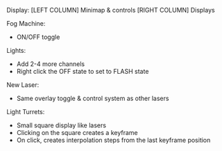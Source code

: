 Display:
[LEFT COLUMN] Minimap & controls
[RIGHT COLUMN] Displays

Fog Machine:
- ON/OFF toggle

Lights:
- Add 2-4 more channels
- Right click the OFF state to set to FLASH state


New Laser:
- Same overlay toggle & control system as other lasers


Light Turrets:
- Small square display like lasers
- Clicking on the square creates a keyframe
- On click, creates interpolation steps from the last keyframe position
